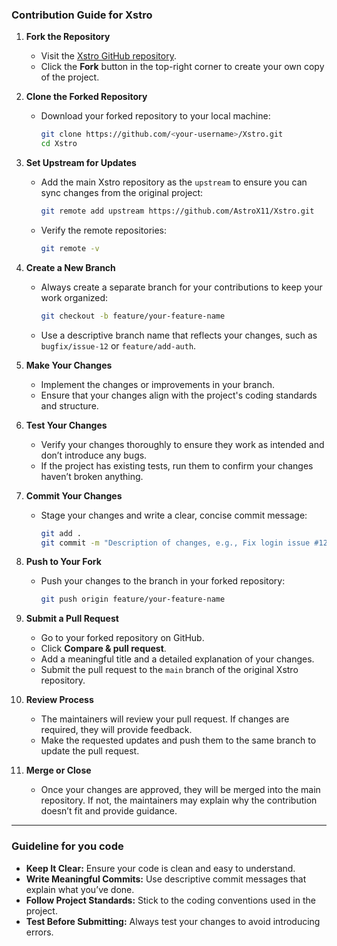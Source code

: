 ### Contribution Guide for Xstro

1. **Fork the Repository**

   - Visit the [Xstro GitHub repository](https://github.com/AstroX11/Xstro).
   - Click the **Fork** button in the top-right corner to create your own copy of the project.

2. **Clone the Forked Repository**

   - Download your forked repository to your local machine:
     ```bash
     git clone https://github.com/<your-username>/Xstro.git
     cd Xstro
     ```

3. **Set Upstream for Updates**

   - Add the main Xstro repository as the `upstream` to ensure you can sync changes from the original project:
     ```bash
     git remote add upstream https://github.com/AstroX11/Xstro.git
     ```
   - Verify the remote repositories:
     ```bash
     git remote -v
     ```

4. **Create a New Branch**

   - Always create a separate branch for your contributions to keep your work organized:
     ```bash
     git checkout -b feature/your-feature-name
     ```
   - Use a descriptive branch name that reflects your changes, such as `bugfix/issue-12` or `feature/add-auth`.

5. **Make Your Changes**

   - Implement the changes or improvements in your branch.
   - Ensure that your changes align with the project's coding standards and structure.

6. **Test Your Changes**

   - Verify your changes thoroughly to ensure they work as intended and don’t introduce any bugs.
   - If the project has existing tests, run them to confirm your changes haven’t broken anything.

7. **Commit Your Changes**

   - Stage your changes and write a clear, concise commit message:
     ```bash
     git add .
     git commit -m "Description of changes, e.g., Fix login issue #12"
     ```

8. **Push to Your Fork**

   - Push your changes to the branch in your forked repository:
     ```bash
     git push origin feature/your-feature-name
     ```

9. **Submit a Pull Request**

   - Go to your forked repository on GitHub.
   - Click **Compare & pull request**.
   - Add a meaningful title and a detailed explanation of your changes.
   - Submit the pull request to the `main` branch of the original Xstro repository.

10. **Review Process**

    - The maintainers will review your pull request. If changes are required, they will provide feedback.
    - Make the requested updates and push them to the same branch to update the pull request.

11. **Merge or Close**
    - Once your changes are approved, they will be merged into the main repository. If not, the maintainers may explain why the contribution doesn’t fit and provide guidance.

---

### Guideline for you code

- **Keep It Clear:** Ensure your code is clean and easy to understand.
- **Write Meaningful Commits:** Use descriptive commit messages that explain what you’ve done.
- **Follow Project Standards:** Stick to the coding conventions used in the project.
- **Test Before Submitting:** Always test your changes to avoid introducing errors.
